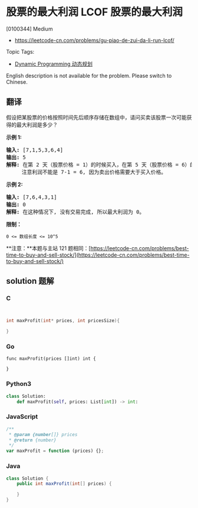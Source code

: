 # 股票的最大利润 LCOF 股票的最大利润

[0100344] Medium

- https://leetcode-cn.com/problems/gu-piao-de-zui-da-li-run-lcof/

Topic Tags:

- [Dynamic Programming 动态规划](https://leetcode-cn.com/tag/dynamic-programming/)

English description is not available for the problem. Please switch to Chinese.

## 翻译

假设把某股票的价格按照时间先后顺序存储在数组中，请问买卖该股票一次可能获得的最大利润是多少？

**示例 1:**

<pre><strong>输入:</strong> [7,1,5,3,6,4]
<strong>输出:</strong> 5
<strong>解释: </strong>在第 2 天（股票价格 = 1）的时候买入，在第 5 天（股票价格 = 6）的时候卖出，最大利润 = 6-1 = 5 。
     注意利润不能是 7-1 = 6, 因为卖出价格需要大于买入价格。
</pre>

**示例 2:**

<pre><strong>输入:</strong> [7,6,4,3,1]
<strong>输出:</strong> 0
<strong>解释: </strong>在这种情况下, 没有交易完成, 所以最大利润为 0。</pre>

**限制：**

`0 <= 数组长度 <= 10^5`

**注意：**本题与主站 121 题相同：[https://leetcode-cn.com/problems/best-time-to-buy-and-sell-stock/](https://leetcode-cn.com/problems/best-time-to-buy-and-sell-stock/)

## solution 题解

### C

```c


int maxProfit(int* prices, int pricesSize){

}


```

### Go

```golang
func maxProfit(prices []int) int {

}
```

### Python3

```python
class Solution:
    def maxProfit(self, prices: List[int]) -> int:
```

### JavaScript

```javascript
/**
 * @param {number[]} prices
 * @return {number}
 */
var maxProfit = function (prices) {};
```

### Java

```java
class Solution {
    public int maxProfit(int[] prices) {

    }
}
```
